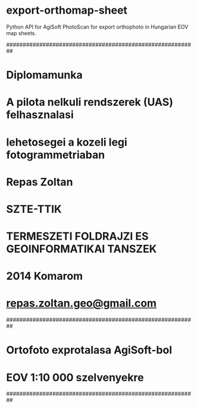 # export-orthomap-sheet
Python API for AgiSoft PhotoScan for export orthophoto in Hungarian EOV map sheets.

##########################################################  
#                    Diplomamunka                        #  
#  A pilota nelkuli rendszerek (UAS) felhasznalasi       #  
#   lehetosegei a kozeli legi fotogrammetriaban          #  
#                    Repas Zoltan                        #  
#                     SZTE-TTIK                          #   
#   TERMESZETI FOLDRAJZI ES GEOINFORMATIKAI TANSZEK      #  
#                   2014 Komarom                         #
#           repas.zoltan.geo@gmail.com                   #   
##########################################################  
#         Ortofoto exprotalasa AgiSoft-bol               #   
#             EOV 1:10 000 szelvenyekre                  #  
##########################################################
